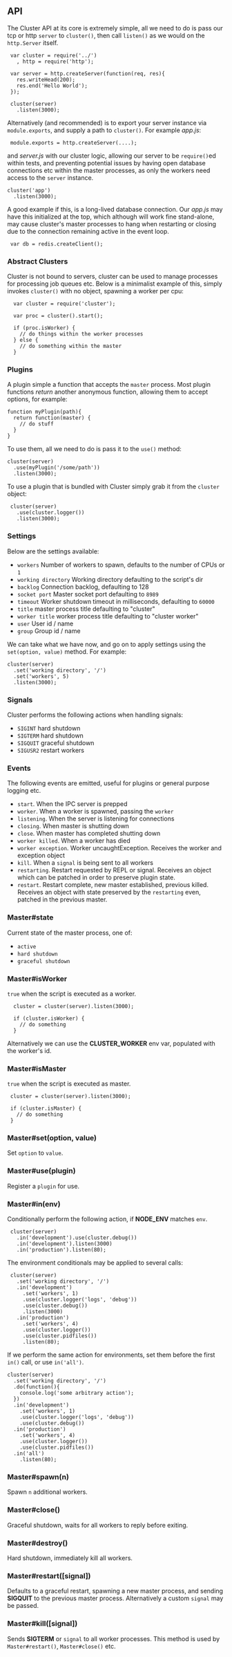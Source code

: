 
## API

 The Cluster API at its core is extremely simple, all we need to do is pass
 our tcp or http `server` to `cluster()`, then call `listen()` as we would on the `http.Server` itself.


     var cluster = require('../')
       , http = require('http');

     var server = http.createServer(function(req, res){
       res.writeHead(200);
       res.end('Hello World');
     });

     cluster(server)
       .listen(3000);

 Alternatively (and recommended) is to export your server instance via `module.exports`, and supply a path to `cluster()`. For example _app.js_:
 
     module.exports = http.createServer(....);

 and _server.js_ with our cluster logic, allowing our server to be `require()`ed within tests, and preventing potential issues by having open database connections etc within the master processes, as only the workers need access to the `server` instance.

    cluster('app')
      .listen(3000);

 A good example if this, is a long-lived database connection. Our _app.js_ may have this initialized at the top, which although will work fine stand-alone, may cause cluster's master processes to hang when restarting or closing due to the connection remaining active in the event loop.
 
     var db = redis.createClient();

### Abstract Clusters

 Cluster is not bound to servers, cluster can be used to manage processes for processing job queues etc. Below is a minimalist example of this, simply invokes `cluster()` with no object, spawning a worker per cpu:
 
      var cluster = require('cluster');

      var proc = cluster().start();

      if (proc.isWorker) {
        // do things within the worker processes
      } else {
        // do something within the master
      }

### Plugins

 A plugin simple a function that accepts the `master` process. Most plugin functions _return_ another anonymous function, allowing them to accept options, for example:
 
    function myPlugin(path){
      return function(master) {
        // do stuff
      }
    }

 To use them, all we need to do is pass it to the `use()` method:
 
    cluster(server)
      .use(myPlugin('/some/path'))
      .listen(3000);

 To use a plugin that is bundled with Cluster simply grab it from the `cluster` object:
 
     cluster(server)
       .use(cluster.logger())
       .listen(3000);

### Settings

 Below are the settings available:
 
   - `workers`  Number of workers to spawn, defaults to the number of CPUs or `1`
   - `working directory`  Working directory defaulting to the script's dir
   - `backlog`  Connection backlog, defaulting to 128
   - `socket port`  Master socket port defaulting to `8989`
   - `timeout` Worker shutdown timeout in milliseconds, defaulting to `60000`
   - `title` master process title defaulting to "cluster"
   - `worker title` worker process title defaulting to "cluster worker"
   - `user`  User id / name
   - `group`  Group id / name

 We can take what we have now, and go on to apply settings using the `set(option, value)` method. For example:
 
    cluster(server)
      .set('working directory', '/')
      .set('workers', 5)
      .listen(3000);

### Signals

 Cluster performs the following actions when handling signals:
 
   - `SIGINT`   hard shutdown
   - `SIGTERM`  hard shutdown
   - `SIGQUIT`  graceful shutdown
   - `SIGUSR2`  restart workers

### Events

 The following events are emitted, useful for plugins or general purpose logging etc.
 
   - `start`. When the IPC server is prepped
   - `worker`. When a worker is spawned, passing the `worker`
   - `listening`. When the server is listening for connections
   - `closing`. When master is shutting down
   - `close`. When master has completed shutting down
   - `worker killed`. When a worker has died
   - `worker exception`. Worker uncaughtException. Receives the worker and exception object
   - `kill`. When a `signal` is being sent to all workers
   - `restarting`. Restart requested by REPL or signal. Receives an object
     which can be patched in order to preserve plugin state.
   - `restart`. Restart complete, new master established, previous killed.
     Receives an object with state preserved by the `restarting` even,
     patched in the previous master.

### Master#state

 Current state of the master process, one of:
 
   - `active`
   - `hard shutdown`
   - `graceful shutdown`

### Master#isWorker

 `true` when the script is executed as a worker.

      cluster = cluster(server).listen(3000);

      if (cluster.isWorker) {
        // do something
      }

  Alternatively we can use the __CLUSTER_WORKER__ env var, populated with
  the worker's id.

### Master#isMaster

`true` when the script is executed as master.

     cluster = cluster(server).listen(3000);

     if (cluster.isMaster) {
       // do something
     }

### Master#set(option, value)

  Set `option` to `value`.

### Master#use(plugin)

  Register a `plugin` for use.

### Master#in(env)

 Conditionally perform the following action, if 
 __NODE_ENV__ matches `env`.

     cluster(server)
       .in('development').use(cluster.debug())
       .in('development').listen(3000)
       .in('production').listen(80);

 The environment conditionals may be applied to several calls:
 
     cluster(server)
       .set('working directory', '/')
       .in('development')
         .set('workers', 1)
         .use(cluster.logger('logs', 'debug'))
         .use(cluster.debug())
         .listen(3000)
       .in('production')
         .set('workers', 4)
         .use(cluster.logger())
         .use(cluster.pidfiles())
         .listen(80);

  If we perform the same action for environments, set them before
  the first `in()` call, or use `in('all')`.

    cluster(server)
      .set('working directory', '/')
      .do(function(){
        console.log('some arbitrary action');
      })
      .in('development')
        .set('workers', 1)
        .use(cluster.logger('logs', 'debug'))
        .use(cluster.debug())
      .in('production')
        .set('workers', 4)
        .use(cluster.logger())
        .use(cluster.pidfiles())
      .in('all')
        .listen(80);

### Master#spawn(n)

  Spawn `n` additional workers.

### Master#close()

  Graceful shutdown, waits for all workers to reply before exiting.

### Master#destroy()

  Hard shutdown, immediately kill all workers.

### Master#restart([signal])

  Defaults to a graceful restart, spawning a new master process, and sending __SIGQUIT__ to the previous master process. Alternatively a custom `signal` may be passed.

### Master#kill([signal])

 Sends __SIGTERM__ or `signal` to all worker processes. This method is used by `Master#restart()`, `Master#close()` etc.